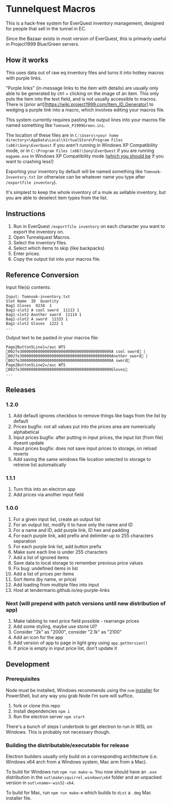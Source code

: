 # Tunnelquest Macros

This is a hack-free system for EverQuest inventory management, designed for people that sell in the tunnel in EC.

Since the Bazaar exists in most version of EverQuest, this is primarily useful in Project1999 Blue/Green servers.

## How it works

This uses data out of raw eq inventory files and turns it into hotkey macros with purple links.

"Purple links" (in-message links to the item with details) are usually only able to be generated by ctrl + clicking on the image of an item. This only puts the item into the text field, and is not usually accessible to macros. There is [prior art][https://wiki.project1999.com/Item_ID_Generator] to wedging a purple link into a macro, which involves editing your macros file.

This system currently requires pasting the output lines into your macros file named something like `Tomnook_P1999Green.ini`.

The location of these files are in `C:\Users\<your home directory>\AppData\Local\VirtualStore\Program Files (x86)\Sony\EverQuest` if you aren't running in Windows XP Compatibility mode, or in `C:\Program Files (x86)\Sony\EverQuest` if you are running `eqgame.exe` in Windows XP Compatibility mode ([which you should be](https://wiki.project1999.com/Tech_Support#Game_Crashing_When_Zoning_or_Camping) if you want to crashing less!)

Exporting your inventory by default will be named something like `Tomnook-Inventory.txt` (or otherwise can be whatever name you type after `/exportfile inventory`).

It's simplest to keep the whole inventory of a mule as sellable inventory, but you are able to deselect item types from the list.

## Instructions

1. Run in EverQuest `/exportfile inventory` on each character you want to export the inventory on.
1. Open Tunnelquest Macros.
1. Select the inventory files.
1. Select which items to skip (like backpacks)
1. Enter prices.
1. Copy the output list into your macros file.

## Reference Conversion

Input file(s) contents:

    Input: Tomnook-inventory.txt
    Slot Name  ID  Quantity
    Bag1 Gloves  0234  1
    Bag1-slot2 A cool sword  11113 1
    Bag1-slot2 Another sword  11114 1
    Bag1-slot2 A sword  11333 1
    Bag1-slot2 Gloves  1222 1
    ...

Output text to be pasted in your macros file:

    Page2Button5Line1=/auc WTS 002fe3000000000000000000000000000000000000000A cool sword | 002fe3000000000000000000000000000000000000000Another sword | 002fe3000000000000000000000000000000000000000A sword
    Page2Button5Line2=/auc WTS 002fe3000000000000000000000000000000000000000Gloves
    ...

## Releases

### 1.2.0

1. Add default ignores checkbox to remove things like bags from the list by default
1. Prices bugfix: not all values put into the prices area are numerically alphabetical
1. Input prices bugfix: after putting in input prices, the input list (from file) doesnt update
1. Input prices bugfix: does not save input prices to storage, on reload reverts
1. Add saving the same windows file location selected to storage to retreive list automatically

### 1.1.1

1. Turn this into an electron app
1. Add prices via another input field

### 1.0.0

1. For a given input list, create an output list
1. For an output list, modify it to have only the name and ID
1. For a name and ID, add purple link, ID hex and padding
1. For each purple link, add prefix and delimiter up to 255 characters separation
1. For each purple link list, add button prefix
1. Make sure each line is under 255 characters
1. Add a list of ignored items
1. Save data to local storage to remember previous price values
1. Fix bug: undefined items in list
1. Add a list of prices per items
1. Sort items (by name, or price)
1. Add loading from multiple files into input
1. Host at tendermario.github.io/eq-purple-links

### Next (will prepend with patch versions until new distribution of app)

1. Make tabbing to next price field possible - rearrange prices
1. Add some styling, maybe use stone UI?
1. Consider "2k" as "2000", consider "2.1k" as "2100"
1. Add an icon for the app
1. Add version of app to page in light grey using `app.getVersion()`
1. If price is empty in input price list, don't update it

## Development

### Prerequisites

Node must be installed, Windows recommends using the `nvm` [installer](https://github.com/coreybutler/nvm-windows/releases) for PowerShell, but any way you grab Node I'm sure will suffice.

1. fork or clone this repo
2. Install dependencies `npm i`
3. Run the electron server `npm start`

There's a bunch of steps I undertook to get electron to run in WSL on Windows. This is probably not necessary though.

### Building the distributable/executable for release

Electron builders usually only build on a corresponding architecture (i.e. Windows x64 arch from a Windows system, Mac arm from a Mac).

To build for Windows run `npm run make-w`. You now should have an `.exe` distribution in the `out\make\squirrel.windows\x64` folder and an unpacked version in `out\<name>-win32-x64`.

To build for Mac, run `npm run make-m` which builds to `dist` a `.dmg` Mac installer file.
